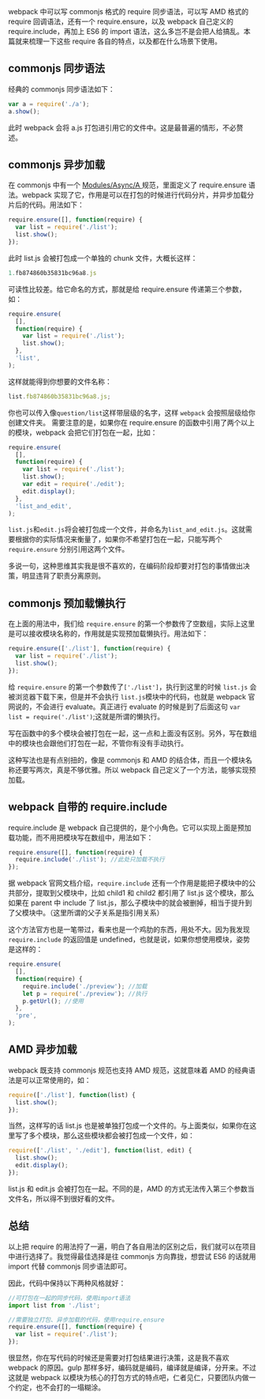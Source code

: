 webpack 中可以写 commonjs 格式的 require 同步语法，可以写 AMD 格式的 require 回调语法，还有一个 require.ensure，以及 webpack 自己定义的 require.include，再加上 ES6 的 import 语法，这么多岂不是会把人给搞乱。本篇就来梳理一下这些 require 各自的特点，以及都在什么场景下使用。

## commonjs 同步语法

经典的 commonjs 同步语法如下：

```javascript
var a = require('./a');
a.show();
```

此时 webpack 会将 a.js 打包进引用它的文件中。这是最普遍的情形，不必赘述。

## commonjs 异步加载

在 commonjs 中有一个 [Modules/Async/A ](http://wiki.commonjs.org/wiki/Modules/Async/A)规范，里面定义了 require.ensure 语法。webpack 实现了它，作用是可以在打包的时候进行代码分片，并异步加载分片后的代码。用法如下：

```javascript
require.ensure([], function(require) {
  var list = require('./list');
  list.show();
});
```

此时 list.js 会被打包成一个单独的 chunk 文件，大概长这样：

```javascript
1.fb874860b35831bc96a8.js
```

可读性比较差。给它命名的方式，那就是给 require.ensure 传递第三个参数，如：

```javascript
require.ensure(
  [],
  function(require) {
    var list = require('./list');
    list.show();
  },
  'list',
);
```

这样就能得到你想要的文件名称：

```javascript
list.fb874860b35831bc96a8.js;
```

你也可以传入像`question/list`这样带层级的名字，这样 `webpack` 会按照层级给你创建文件夹。
需要注意的是，如果你在 require.ensure 的函数中引用了两个以上的模块，webpack 会把它们打包在一起，比如：

```javascript
require.ensure(
  [],
  function(require) {
    var list = require('./list');
    list.show();
    var edit = require('./edit');
    edit.display();
  },
  'list_and_edit',
);
```

`list.js`和`edit.js`将会被打包成一个文件，并命名为`list_and_edit.js`。这就需要根据你的实际情况来衡量了，如果你不希望打包在一起，只能写两个 `require.ensure` 分别引用这两个文件。

多说一句，这种思维其实我是很不喜欢的，在编码阶段却要对打包的事情做出决策，明显违背了职责分离原则。

## commonjs 预加载懒执行

在上面的用法中，我们给 `require.ensure` 的第一个参数传了空数组，实际上这里是可以接收模块名称的，作用就是实现预加载懒执行。用法如下：

```javascript
require.ensure(['./list'], function(require) {
  var list = require('./list');
  list.show();
});
```

给 `require.ensure` 的第一个参数传了`['./list']`，执行到这里的时候 `list.js` 会被浏览器下载下来，但是并不会执行 `list.js`模块中的代码，也就是 webpack 官网说的，不会进行 evaluate。真正进行 evaluate 的时候是到了后面这句 `var list = require('./list')`;这就是所谓的懒执行。

写在函数中的多个模块会被打包在一起，这一点和上面没有区别。另外，写在数组中的模块也会跟他们打包在一起，不管你有没有手动执行。

这种写法也是有点别扭的，像是 commonjs 和 AMD 的结合体，而且一个模块名称还要写两次，真是不够优雅。所以 webpack 自己定义了一个方法，能够实现预加载。

## webpack 自带的 require.include

require.include 是 webpack 自己提供的，是个小角色。它可以实现上面是预加载功能，而不用把模块写在数组中，用法如下：

```javascript
require.ensure([], function(require) {
  require.include('./list'); //此处只加载不执行
});
```

据 webpack 官网文档介绍，`require.include` 还有一个作用是能把子模块中的公共部分，提取到父模块中，比如 child1 和 child2 都引用了 list.js 这个模块，那么如果在 parent 中 include 了 list.js，那么子模块中的就会被删掉，相当于提升到了父模块中。（这里所谓的父子关系是指引用关系）

这个方法官方也是一笔带过，看来也是一个鸡肋的东西，用处不大。因为我发现 `require.include` 的返回值是 undefined，也就是说，如果你想使用模块，姿势是这样的：

```javascript
require.ensure(
  [],
  function(require) {
    require.include('./preview'); //加载
    let p = require('./preview'); //执行
    p.getUrl(); //使用
  },
  'pre',
);
```

## AMD 异步加载

webpack 既支持 commonjs 规范也支持 AMD 规范，这就意味着 AMD 的经典语法是可以正常使用的，如：

```javascript
require(['./list'], function(list) {
  list.show();
});
```

当然，这样写的话 list.js 也是被单独打包成一个文件的。与上面类似，如果你在这里写了多个模块，那么这些模块都会被打包成一个文件，如：

```javascript
require(['./list', './edit'], function(list, edit) {
  list.show();
  edit.display();
});
```

list.js 和 edit.js 会被打包在一起。不同的是，AMD 的方式无法传入第三个参数当文件名，所以得不到很好看的文件。

## 总结

以上把 require 的用法捋了一遍，明白了各自用法的区别之后，我们就可以在项目中进行选择了。我觉得最佳选择是往 commonjs 方向靠拢，想尝试 ES6 的话就用 import 代替 commonjs 同步语法即可。

因此，代码中保持以下两种风格就好：

```javascript
//可打包在一起的同步代码，使用import语法
import list from './list';

//需要独立打包、异步加载的代码，使用require.ensure
require.ensure([], function(require) {
  var list = require('./list');
});
```

很显然，你在写代码的时候还是需要对打包结果进行决策，这是我不喜欢 webpack 的原因。gulp 那样多好，编码就是编码，编译就是编译，分开来。不过这就是 webpack 以模块为核心的打包方式的特点吧，仁者见仁，只要团队内做一个约定，也不会打的一塌糊涂。
